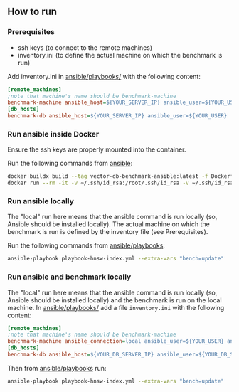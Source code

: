 ## How to run

### Prerequisites
* ssh keys (to connect to the remote machines)
* inventory.ini (to define the actual machine on which the benchmark is run)

Add inventory.ini in [ansible/playbooks/](playbooks) with the following content:
```ini
[remote_machines]
;note that machine's name should be benchmark-machine
benchmark-machine ansible_host=${YOUR_SERVER_IP} ansible_user=${YOUR_USER}
[db_hosts]
benchmark-db ansible_host=${YOUR_SERVER_IP} ansible_user=${YOUR_USER}
```

### Run ansible inside Docker
Ensure the ssh keys are properly mounted into the container.

Run the following commands from [ansible](.):
```bash
docker buildx build --tag vector-db-benchmark-ansible:latest -f Dockerfile .
docker run --rm -it -v ~/.ssh/id_rsa:/root/.ssh/id_rsa -v ~/.ssh/id_rsa.pub:/root/.ssh/id_rsa.pub -v ./playbooks:/ansible/playbooks -v ./tmp:/tmp/experiments vector-db-benchmark-ansible ansible-playbook playbook-hnsw-index.yml --extra-vars "bench=update"
```

### Run ansible locally
The "local" run here means that the ansible command is run locally (so, Ansible should be installed locally).
The actual machine on which the benchmark is run is defined by the inventory file (see Prerequisites).

Run the following commands from [ansible/playbooks](playbooks):
```bash
ansible-playbook playbook-hnsw-index.yml --extra-vars "bench=update"
```

### Run ansible and benchmark locally
The "local" run here means that the ansible command is run locally (so, Ansible should be installed locally) and the benchmark is run on the local machine.
In [ansible/playbooks/](playbooks) add a file `inventory.ini` with the following content:
```ini
[remote_machines]
;note that machine's name should be benchmark-machine
benchmark-machine ansible_connection=local ansible_user=${YOUR_USER} ansible_become=false
[db_hosts]
benchmark-db ansible_host=${YOUR_DB_SERVER_IP} ansible_user=${YOUR_DB_SERVER_USER}
```

Then from [ansible/playbooks](playbooks) run:
```bash
ansible-playbook playbook-hnsw-index.yml --extra-vars "bench=update"
```